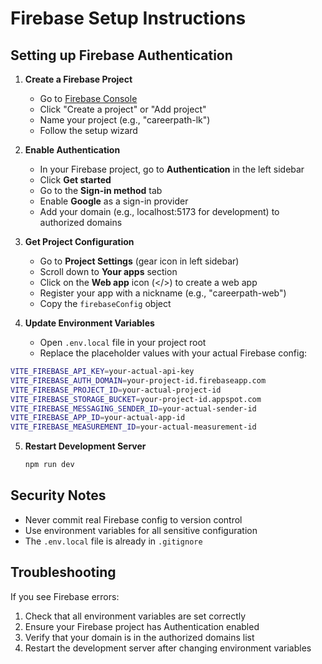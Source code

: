 # Firebase Setup Instructions

## Setting up Firebase Authentication

1. **Create a Firebase Project**

   - Go to [Firebase Console](https://console.firebase.google.com/)
   - Click "Create a project" or "Add project"
   - Name your project (e.g., "careerpath-lk")
   - Follow the setup wizard

2. **Enable Authentication**

   - In your Firebase project, go to **Authentication** in the left sidebar
   - Click **Get started**
   - Go to the **Sign-in method** tab
   - Enable **Google** as a sign-in provider
   - Add your domain (e.g., localhost:5173 for development) to authorized domains

3. **Get Project Configuration**

   - Go to **Project Settings** (gear icon in left sidebar)
   - Scroll down to **Your apps** section
   - Click on the **Web app** icon (</>) to create a web app
   - Register your app with a nickname (e.g., "careerpath-web")
   - Copy the `firebaseConfig` object

4. **Update Environment Variables**
   - Open `.env.local` file in your project root
   - Replace the placeholder values with your actual Firebase config:

```bash
VITE_FIREBASE_API_KEY=your-actual-api-key
VITE_FIREBASE_AUTH_DOMAIN=your-project-id.firebaseapp.com
VITE_FIREBASE_PROJECT_ID=your-actual-project-id
VITE_FIREBASE_STORAGE_BUCKET=your-project-id.appspot.com
VITE_FIREBASE_MESSAGING_SENDER_ID=your-actual-sender-id
VITE_FIREBASE_APP_ID=your-actual-app-id
VITE_FIREBASE_MEASUREMENT_ID=your-actual-measurement-id
```

5. **Restart Development Server**
   ```bash
   npm run dev
   ```

## Security Notes

- Never commit real Firebase config to version control
- Use environment variables for all sensitive configuration
- The `.env.local` file is already in `.gitignore`

## Troubleshooting

If you see Firebase errors:

1. Check that all environment variables are set correctly
2. Ensure your Firebase project has Authentication enabled
3. Verify that your domain is in the authorized domains list
4. Restart the development server after changing environment variables
